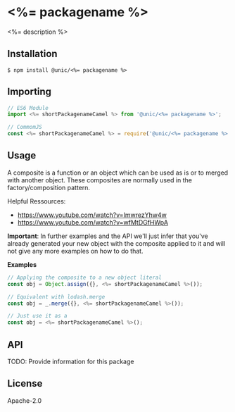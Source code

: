 # <%= packagename %>

<%= description %>

## Installation

```shell
$ npm install @unic/<%= packagename %>
```

## Importing

```javascript
// ES6 Module
import <%= shortPackagenameCamel %> from '@unic/<%= packagename %>';

// CommomJS
const <%= shortPackagenameCamel %> = require('@unic/<%= packagename %>').default;
```

## Usage

A composite is a function or an object which can be used as is or to merged with another object. These composites are normally used in the factory/composition pattern.

Helpful Ressources:
* https://www.youtube.com/watch?v=ImwrezYhw4w
* https://www.youtube.com/watch?v=wfMtDGfHWpA

**Important**: In further examples and the API we'll just infer that you've already generated your new object with the composite applied to it and will not give any more examples on how to do that.

**Examples**
```js
// Applying the composite to a new object literal
const obj = Object.assign({}, <%= shortPackagenameCamel %>());

// Equivalent with lodash.merge
const obj = _.merge({}, <%= shortPackagenameCamel %>());

// Just use it as a
const obj = <%= shortPackagenameCamel %>();
```

## API

TODO: Provide information for this package

## License

Apache-2.0
